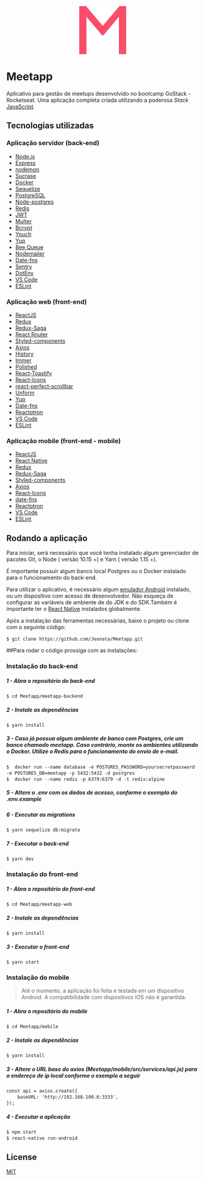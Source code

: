    
<p align="center">
  <img src="https://raw.githubusercontent.com/Jeonata/Meetapp/master/mobile/src/assets/logo@3x.png">
</p>

# Meetapp

Aplicativo para gestão de meetups desenvolvido no bootcamp GoStack - Rocketseat.
Uma aplicação completa criada utilizando a poderosa *Stack* [JavaScript](https://www.ecma-international.org/ecma-262/10.0/index.html).


## Tecnologias utilizadas

### Aplicação servidor (back-end)
-   [Node.js](https://nodejs.org/)
-   [Express](https://expressjs.com/)
-   [nodemon](https://nodemon.io/)
-   [Sucrase](https://github.com/alangpierce/sucrase)
-   [Docker](https://www.docker.com/docker-community)
-   [Sequelize](http://docs.sequelizejs.com/)
-   [PostgreSQL](https://www.postgresql.org/)
-   [Node-postgres](https://www.npmjs.com/package/pg)
-   [Redis](https://redis.io/)
-   [JWT](https://jwt.io/)
-   [Multer](https://github.com/expressjs/multer)
-   [Bcrypt](https://www.npmjs.com/package/bcrypt)
-   [Youch](https://www.npmjs.com/package/youch)
-   [Yup](https://www.npmjs.com/package/yup)
-   [Bee Queue](https://www.npmjs.com/package/bcrypt)
-   [Nodemailer](https://nodemailer.com/about/)
-   [Date-fns](https://date-fns.org/)
-   [Sentry](https://sentry.io/)
-   [DotEnv](https://www.npmjs.com/package/dotenv)
-   [VS Code](https://code.visualstudio.com/) 
-   [ESLint](https://marketplace.visualstudio.com/items?itemName=dbaeumer.vscode-eslint)

###  Aplicação web (front-end)
-   [ReactJS](https://reactjs.org/)
-   [Redux](https://redux.js.org/)
-   [Redux-Saga](https://redux-saga.js.org/)
-   [React Router](https://github.com/ReactTraining/react-router)
-   [Styled-components](https://www.styled-components.com/)
-   [Axios](https://github.com/axios/axios)
-   [History](https://www.npmjs.com/package/history)
-   [Immer](https://github.com/immerjs/immer)
-   [Polished](https://polished.js.org/)
-   [React-Toastify](https://fkhadra.github.io/react-toastify/)
-   [React-Icons](http://react-icons.github.io/react-icons/)
-   [react-perfect-scrollbar](https://github.com/OpusCapita/react-perfect-scrollbar)
-   [Unform](https://github.com/Rocketseat/unform)
-   [Yup](https://www.npmjs.com/package/yup)
-   [Date-fns](https://date-fns.org/)
-   [Reactotron](https://infinite.red/reactotron)
-   [VS Code](https://code.visualstudio.com/)
-   [ESLint](https://marketplace.visualstudio.com/items?itemName=dbaeumer.vscode-eslint)

### Aplicação mobile (front-end - mobile)
-   [ReactJS](https://reactjs.org/)
-   [React Native](https://facebook.github.io/react-native/)
-   [Redux](https://redux.js.org/)
-   [Redux-Saga](https://redux-saga.js.org/)
-   [Styled-components](https://www.styled-components.com/)
-   [Axios](https://github.com/axios/axios)
-   [React-Icons](http://react-icons.github.io/react-icons/)
-   [date-fns](https://date-fns.org/)
-   [Reactotron](https://infinite.red/reactotron)
-   [VS Code](https://code.visualstudio.com/)
-   [ESLint](https://marketplace.visualstudio.com/items?itemName=dbaeumer.vscode-eslint)

## Rodando a aplicação

 Para iniciar, será necessário que você tenha instalado algum gerenciador de pacotes Git, o Node ( versão 10.15 +) e Yarn  ( versão 1.15 +). 

É importante possuir algum banco local Postgres ou o Docker instalado para o funcionamento do back-end.

Para utilizar o aplicativo, é necessário algum [emulador Android](https://developer.android.com/studio/) instalado, ou um dispositivo com acesso de desenvolvedor. Não esqueça de configurar as variáveis de ambiente de do JDK e do SDK.Também é importante ter o [React Native](https://facebook.github.io/react-native/docs/getting-started/) instalados globalmente.
 
Após a instalação das ferramentas necessárias, baixe o projeto ou clone com o seguinte código:

    $ git clone https://github.com/Jeonata/Meetapp.git

##Para rodar o código prossiga com as instalações:


### Instalação do back-end


##### 1 - Abra o repositório do back-end

    $ cd Meetapp/meetapp-backend 
 
##### 2 - Instale as dependências

    $ yarn install
    
##### 3 - Caso já possua algum ambiente de banco com Postgres, crie um banco chamado meetapp. Caso contrário, monte os ambientes utilizando o Docker. Utilize o Redis para o funcionamento do envio de e-mail.

    $  docker run --name database -e POSTGRES_PASSWORD=yoursecretpassword -e POSTGRES_DB=meetapp -p 5432:5432 -d postgres
    $  docker run --name redis -p 6379:6379 -d -t redis:alpine
    
##### 5 - Altere o .env com os dados de acesso, conforme o exemplo do .env.example

##### 6 - Executar as migrations

    $ yarn sequelize db:migrate

##### 7 - Executar o back-end

    $ yarn dev
    

### Instalação do front-end


##### 1 - Abra o repositório do front-end

    $ cd Meetapp/meetapp-web
 
##### 2 - Instale as dependências

    $ yarn install

##### 3 - Executar o front-end

    $ yarn start


### Instalação do mobile


> Até o momento, a aplicação foi feita e testada em um dispositivo Android. A compatibilidade com dispositivos IOS não é garantida.


##### 1 - Abra o repositório do mobile

    $ cd Meetapp/mobile 
 
##### 2 - Instale as dependências

    $ yarn install

##### 3 - Altere o URL base do axios (Meetapp/mobile/src/services/api.js)  para o endereço de ip local conforme o exemplo a seguir

	const api = axios.create({
		baseURL: 'http://192.168.100.6:3333',
	});

##### 4 - Executar a aplicação

    $ npm start
    $ react-native run-android


## License
[MIT](https://github.com/Jeonata/Meetapp/blob/master/LICENSE)


